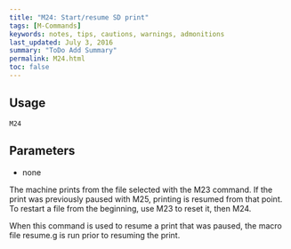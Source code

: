 ```yaml
---
title: "M24: Start/resume SD print" 
tags: [M-Commands]
keywords: notes, tips, cautions, warnings, admonitions
last_updated: July 3, 2016
summary: "ToDo Add Summary"
permalink: M24.html
toc: false
---
```



## Usage ##
```
M24
```


## Parameters ##
+ none


The machine prints from the file selected with the M23 command. If the print was previously paused with M25, printing is resumed from that point. To restart a file from the beginning, use M23 to reset it, then M24.

When this command is used to resume a print that was paused, the macro file resume.g is run prior to resuming the print.